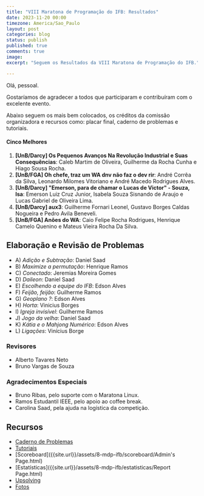 ```yaml
---
title: "VIII Maratona de Programação do IFB: Resultados"
date: 2023-11-20 00:00
timezone: America/Sao_Paulo
layout: post
categories: blog
status: publish
published: true
comments: true
image:
excerpt: "Seguem os Resultados da VIII Maratona de Programação do IFB."

---
```


Olá, pessoal.

Gostaríamos de agradecer a todos que participaram e contribuíram com o excelente evento.

Abaixo seguem os mais bem colocados, os créditos da comissão organizadora e recursos como: placar final, caderno de problemas e tutoriais.

#### Cinco Melhores

1.  **[UnB/Darcy] Os Pequenos Avanços Na Revolução Industrial e Suas Consequências**: Caleb Martim de Oliveira, Guilherme da Rocha Cunha e Hiago Sousa Rocha. 
2.  **[UnB/FGA] Oh chefe, traz um WA dnv não faz o dev rir**: André Corrêa da Silva, Leonardo Milomes Vitoriano e André Macedo Rodrigues Alves.
3.  **[UnB/Darcy] "Emerson, para de chamar o Lucas de Victor" - Souza, Isa**: Emerson Luiz Cruz Junior, Isabela Souza Sisnando de Araujo e Lucas Gabriel de Oliveira Lima.
4.  **[UnB/Darcy] aux3**: Guilherme Fornari Leonel, Gustavo Borges Caldas Nogueira e Pedro Avila Beneveli.
5.  **[UnB/FGA] Anões do WA**: Caio Felipe Rocha Rodrigues, Henrique Camelo Quenino e Mateus Vieira Rocha Da Silva.


## Elaboração e Revisão de Problemas

- A) *Adição e Subtração*: Daniel Saad
- B) *Maximize a permutação*: Henrique Ramos
- C) *Conectado*: Jeremias Moreira Gomes
- D) *Daileon*: Daniel Saad
- E) *Escolhendo a equipe do IFB*: Edson Alves
- F) *Feijão, feijão*: Guilherme Ramos
- G) *Geoplano ?*: Edson Alves
- H) *Horta*: Vinicius Borges
- I) *Igreja invisível*: Guilherme Ramos
- J) *Jogo da velha*: Daniel Saad
- K) *Kátia e o Mahjong Numérico*: Edson Alves
- L) *Ligações*: Vinícius Borge


### Revisores

- Alberto Tavares Neto
- Bruno Vargas de Souza

### Agradecimentos Especiais

- Bruno Ribas, pelo suporte com o Maratona Linux.
- Ramos Estudantil IEEE, pelo apoio ao coffee break.
- Carolina Saad, pela ajuda na logística da competição.
  
## Recursos

- [Caderno de Problemas]({{site.url}}/assets/8-mdp-ifb/maratona.pdf)
- [Tutoriais]({{site.url}}/assets/8-mdp-ifb/tutoriais.pdf)
- [Scoreboard]({{site.url}}/assets/8-mdp-ifb/scoreboard/Admin's Page.html)
- [Estatísticas]({{site.url}}/assets/8-mdp-ifb/estatisticas/Report Page.html)
- [Upsolving](https://codeforces.com/group/btcK4I5D5f/contest/487332)
- [Fotos](https://drive.google.com/drive/folders/1CVwzdiJ2yXB_m9jtf3pZwLWad6D5cMWa?usp=sharing)